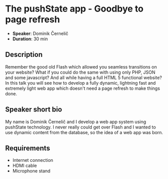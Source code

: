 # The pushState app - Goodbye to page refresh

- __Speaker__: Dominik Černelič
- __Duration__: 30 min

## Description

Remember the good old Flash which allowed you seamless transitions on your website? What if you could do the same with using only PHP, JSON and some javascript? And all while having a full HTML 5 functional website? 
In this talk you will see how to develop a fully dynamic, lightning fast and extremely light web app which doesn't need a page refresh to make things done. 

## Speaker short bio

My name is Dominik Černelič and I develop a web app system using pushState technology. I never really could get over Flash and I wanted to use dynamic content from the database, so the idea of a web app was born.

## Requirements
- Internet connection
- HDMI cable
- Microphone stand
